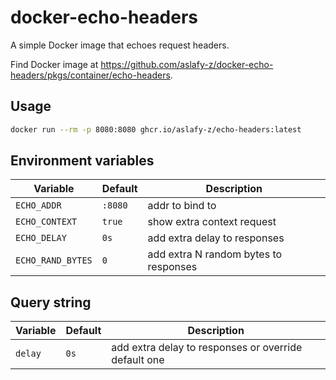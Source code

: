# docker-echo-headers

A simple Docker image that echoes request headers.

Find Docker image at <https://github.com/aslafy-z/docker-echo-headers/pkgs/container/echo-headers>.

## Usage

```bash
docker run --rm -p 8080:8080 ghcr.io/aslafy-z/echo-headers:latest
```

## Environment variables

| Variable | Default | Description |
| --- | --- | --- |
| `ECHO_ADDR` | `:8080` | addr to bind to |
| `ECHO_CONTEXT` | `true` | show extra context request |
| `ECHO_DELAY` | `0s` | add extra delay to responses |
| `ECHO_RAND_BYTES` | `0` | add extra N random bytes to responses |

## Query string

| Variable | Default | Description |
| --- | --- | --- |
| `delay` | `0s` | add extra delay to responses or override default one |

